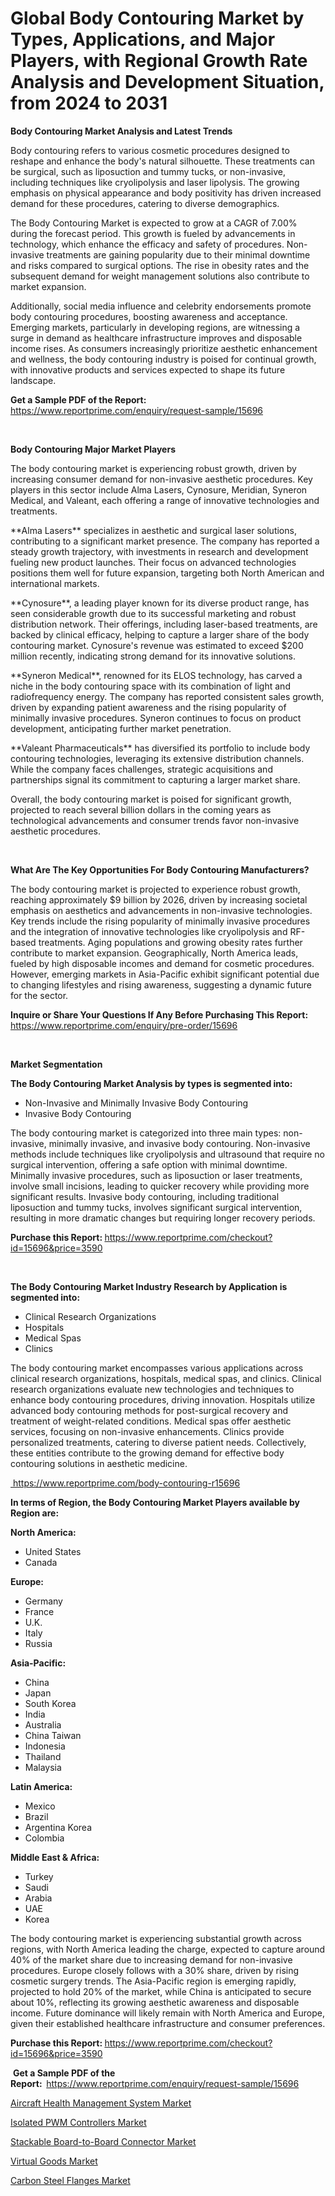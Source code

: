 <p><h1>Global Body Contouring Market by Types, Applications, and Major Players, with Regional Growth Rate Analysis and Development Situation, from 2024 to 2031</h1></p><p><strong>Body Contouring Market Analysis and Latest Trends</strong></p>
<p><p>Body contouring refers to various cosmetic procedures designed to reshape and enhance the body's natural silhouette. These treatments can be surgical, such as liposuction and tummy tucks, or non-invasive, including techniques like cryolipolysis and laser lipolysis. The growing emphasis on physical appearance and body positivity has driven increased demand for these procedures, catering to diverse demographics.</p><p>The Body Contouring Market is expected to grow at a CAGR of 7.00% during the forecast period. This growth is fueled by advancements in technology, which enhance the efficacy and safety of procedures. Non-invasive treatments are gaining popularity due to their minimal downtime and risks compared to surgical options. The rise in obesity rates and the subsequent demand for weight management solutions also contribute to market expansion.</p><p>Additionally, social media influence and celebrity endorsements promote body contouring procedures, boosting awareness and acceptance. Emerging markets, particularly in developing regions, are witnessing a surge in demand as healthcare infrastructure improves and disposable income rises. As consumers increasingly prioritize aesthetic enhancement and wellness, the body contouring industry is poised for continual growth, with innovative products and services expected to shape its future landscape.</p></p>
<p><strong>Get a Sample PDF of the Report:&nbsp;</strong> <a href="https://www.reportprime.com/enquiry/request-sample/15696?utm_campaign=1841&utm_medium=2&utm_source=Github&utm_content=ia&utm_term=30112024&utm_id=body-contouring">https://www.reportprime.com/enquiry/request-sample/15696</a></p>
<p>&nbsp;</p>
<p><strong>Body Contouring Major Market Players</strong></p>
<p><p>The body contouring market is experiencing robust growth, driven by increasing consumer demand for non-invasive aesthetic procedures. Key players in this sector include Alma Lasers, Cynosure, Meridian, Syneron Medical, and Valeant, each offering a range of innovative technologies and treatments.</p><p>**Alma Lasers** specializes in aesthetic and surgical laser solutions, contributing to a significant market presence. The company has reported a steady growth trajectory, with investments in research and development fueling new product launches. Their focus on advanced technologies positions them well for future expansion, targeting both North American and international markets.</p><p>**Cynosure**, a leading player known for its diverse product range, has seen considerable growth due to its successful marketing and robust distribution network. Their offerings, including laser-based treatments, are backed by clinical efficacy, helping to capture a larger share of the body contouring market. Cynosure's revenue was estimated to exceed $200 million recently, indicating strong demand for its innovative solutions.</p><p>**Syneron Medical**, renowned for its ELOS technology, has carved a niche in the body contouring space with its combination of light and radiofrequency energy. The company has reported consistent sales growth, driven by expanding patient awareness and the rising popularity of minimally invasive procedures. Syneron continues to focus on product development, anticipating further market penetration.</p><p>**Valeant Pharmaceuticals** has diversified its portfolio to include body contouring technologies, leveraging its extensive distribution channels. While the company faces challenges, strategic acquisitions and partnerships signal its commitment to capturing a larger market share.</p><p>Overall, the body contouring market is poised for significant growth, projected to reach several billion dollars in the coming years as technological advancements and consumer trends favor non-invasive aesthetic procedures.</p></p>
<p>&nbsp;</p>
<p><strong>What Are The Key Opportunities For Body Contouring Manufacturers?</strong></p>
<p><p>The body contouring market is projected to experience robust growth, reaching approximately $9 billion by 2026, driven by increasing societal emphasis on aesthetics and advancements in non-invasive technologies. Key trends include the rising popularity of minimally invasive procedures and the integration of innovative technologies like cryolipolysis and RF-based treatments. Aging populations and growing obesity rates further contribute to market expansion. Geographically, North America leads, fueled by high disposable incomes and demand for cosmetic procedures. However, emerging markets in Asia-Pacific exhibit significant potential due to changing lifestyles and rising awareness, suggesting a dynamic future for the sector.</p></p>
<p><strong>Inquire or Share Your Questions If Any Before Purchasing This Report:</strong> <a href="https://www.reportprime.com/enquiry/pre-order/15696?utm_campaign=1841&utm_medium=2&utm_source=Github&utm_content=ia&utm_term=30112024&utm_id=body-contouring">https://www.reportprime.com/enquiry/pre-order/15696</a></p>
<p>&nbsp;</p>
<p><strong>Market Segmentation</strong></p>
<p><strong>The Body Contouring Market Analysis by types is segmented into:</strong></p>
<p><ul><li>Non-Invasive and Minimally Invasive Body Contouring</li><li>Invasive Body Contouring</li></ul></p>
<p><p>The body contouring market is categorized into three main types: non-invasive, minimally invasive, and invasive body contouring. Non-invasive methods include techniques like cryolipolysis and ultrasound that require no surgical intervention, offering a safe option with minimal downtime. Minimally invasive procedures, such as liposuction or laser treatments, involve small incisions, leading to quicker recovery while providing more significant results. Invasive body contouring, including traditional liposuction and tummy tucks, involves significant surgical intervention, resulting in more dramatic changes but requiring longer recovery periods.</p></p>
<p><strong>Purchase this Report:&nbsp;</strong><a href="https://www.reportprime.com/checkout?id=15696&price=3590&utm_campaign=1841&utm_medium=2&utm_source=Github&utm_content=ia&utm_term=30112024&utm_id=body-contouring">https://www.reportprime.com/checkout?id=15696&price=3590</a></p>
<p>&nbsp;</p>
<p><strong>The Body Contouring Market Industry Research by Application is segmented into:</strong></p>
<p><ul><li>Clinical Research Organizations</li><li>Hospitals</li><li>Medical Spas</li><li>Clinics</li></ul></p>
<p><p>The body contouring market encompasses various applications across clinical research organizations, hospitals, medical spas, and clinics. Clinical research organizations evaluate new technologies and techniques to enhance body contouring procedures, driving innovation. Hospitals utilize advanced body contouring methods for post-surgical recovery and treatment of weight-related conditions. Medical spas offer aesthetic services, focusing on non-invasive enhancements. Clinics provide personalized treatments, catering to diverse patient needs. Collectively, these entities contribute to the growing demand for effective body contouring solutions in aesthetic medicine.</p></p>
<p><a href="https://www.reportprime.com/body-contouring-r15696?utm_campaign=1841&utm_medium=2&utm_source=Github&utm_content=ia&utm_term=30112024&utm_id=body-contouring">&nbsp;https://www.reportprime.com/body-contouring-r15696</a></p>
<p><strong>In terms of Region, the Body Contouring Market Players available by Region are:</strong></p>
<p>
    <p> <strong> North America: </strong>
        <ul>
            <li>United States</li>
            <li>Canada</li>
        </ul>
        </p> 
    <p> <strong> Europe: </strong>
        <ul>
            <li>Germany</li>
            <li>France</li>
            <li>U.K.</li>
            <li>Italy</li>
            <li>Russia</li>
        </ul>
        </p> 
    <p> <strong> Asia-Pacific: </strong>
        <ul>
            <li>China</li>
            <li>Japan</li>
            <li>South Korea</li>
            <li>India</li>
            <li>Australia</li>
            <li>China Taiwan</li>
            <li>Indonesia</li>
            <li>Thailand</li>
            <li>Malaysia</li>
        </ul>
        </p> 
    <p> <strong> Latin America: </strong>
        <ul>
            <li>Mexico</li>
            <li>Brazil</li>
            <li>Argentina Korea</li>
            <li>Colombia</li>
        </ul>
        </p> 
    <p> <strong> Middle East & Africa: </strong>
        <ul>
            <li>Turkey</li>
            <li>Saudi</li>
            <li>Arabia</li>
            <li>UAE</li>
            <li>Korea</li>
        </ul>
    </p>
    </p>
<p><p>The body contouring market is experiencing substantial growth across regions, with North America leading the charge, expected to capture around 40% of the market share due to increasing demand for non-invasive procedures. Europe closely follows with a 30% share, driven by rising cosmetic surgery trends. The Asia-Pacific region is emerging rapidly, projected to hold 20% of the market, while China is anticipated to secure about 10%, reflecting its growing aesthetic awareness and disposable income. Future dominance will likely remain with North America and Europe, given their established healthcare infrastructure and consumer preferences.</p></p>
<p><strong>Purchase this Report: </strong><a href="https://www.reportprime.com/checkout?id=15696&price=3590&utm_campaign=1841&utm_medium=2&utm_source=Github&utm_content=ia&utm_term=30112024&utm_id=body-contouring">https://www.reportprime.com/checkout?id=15696&price=3590</a></p>
<p>&nbsp;<strong>Get a Sample PDF of the Report:&nbsp;&nbsp;</strong><a href="https://www.reportprime.com/enquiry/request-sample/15696?utm_campaign=1841&utm_medium=2&utm_source=Github&utm_content=ia&utm_term=30112024&utm_id=body-contouring">https://www.reportprime.com/enquiry/request-sample/15696</a></p>
<p><strong></strong></p>
<p><p><a href="https://www.linkedin.com/pulse/whats-powering-aircraft-health-management-system-market-key-chezf?utm_campaign=1841&utm_medium=2&utm_source=Github&utm_content=ia&utm_term=30112024&utm_id=body-contouring">Aircraft Health Management System Market</a></p><p><a href="https://issuu.com/reportprime-2/docs/isolated-pwm-controllers-market-size-2030.pptx?utm_campaign=1841&utm_medium=2&utm_source=Github&utm_content=ia&utm_term=30112024&utm_id=body-contouring">Isolated PWM Controllers Market</a></p><p><a href="https://issuu.com/reportprime-2/docs/stackable-board-to-board-connector-market-size-203?utm_campaign=1841&utm_medium=2&utm_source=Github&utm_content=ia&utm_term=30112024&utm_id=body-contouring">Stackable Board-to-Board Connector Market</a></p><p><a href="https://www.linkedin.com/pulse/virtual-goods-market-growth-competitive-landscape-segment-forecast-jbvcf?utm_campaign=1841&utm_medium=2&utm_source=Github&utm_content=ia&utm_term=30112024&utm_id=body-contouring">Virtual Goods Market</a></p><p><a href="https://www.linkedin.com/pulse/decoding-carbon-steel-flanges-industry-dynamics-strategic-cedce?utm_campaign=1841&utm_medium=2&utm_source=Github&utm_content=ia&utm_term=30112024&utm_id=body-contouring">Carbon Steel Flanges Market</a></p></p>